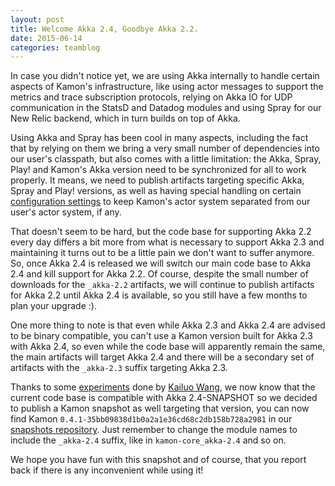 ```yaml
---
layout: post
title: Welcome Akka 2.4, Goodbye Akka 2.2.
date: 2015-06-14
categories: teamblog
---
```


In case you didn't notice yet, we are using Akka internally to handle certain aspects of Kamon's infrastructure, like
using actor messages to support the metrics and trace subscription protocols, relying on Akka IO for UDP communication
in the StatsD and Datadog modules and using Spray for our New Relic backend, which in turn builds on top of Akka.



Using Akka and Spray has been cool in many aspects, including the fact that by relying on them we bring a very small
number of dependencies into our user's classpath, but also comes with a little limitation: the Akka, Spray, Play! and
Kamon's Akka version need to be synchronized for all to work properly. It means, we need to publish artifacts targeting
specific Akka, Spray and Play! versions, as well as having special handling on certain [configuration settings] to keep
Kamon's actor system separated from our user's actor system, if any.

That doesn't seem to be hard, but the code base for supporting Akka 2.2 every day differs a bit more from what is
necessary to support Akka 2.3 and maintaining it turns out to be a little pain we don't want to suffer anymore. So, once
Akka 2.4 is released we will switch our main code base to Akka 2.4 and kill support for Akka 2.2. Of course, despite the
small number of downloads for the `_akka-2.2` artifacts, we will continue to publish artifacts for Akka 2.2 until Akka
2.4 is available, so you still have a few months to plan your upgrade :).

One more thing to note is that even while Akka 2.3 and Akka 2.4 are advised to be binary compatible, you can't use a
Kamon version built for Akka 2.3 with Akka 2.4, so even while the code base will apparently remain the same, the main
artifacts will target Akka 2.4 and there will be a secondary set of artifacts with the `_akka-2.3` suffix targeting Akka
2.3.

Thanks to some [experiments] done by [Kailuo Wang], we now know that the current code base is compatible with Akka
2.4-SNAPSHOT so we decided to publish a Kamon snapshot as well targeting that version, you can now find Kamon
`0.4.1-35bb09838d1b0a2a1e36cd68c2db158b728a2981` in our [snapshots repository]. Just remember to change the module names
to include the `_akka-2.4` suffix, like in `kamon-core_akka-2.4` and so on.

We hope you have fun with this snapshot and of course, that you report back if there is any inconvenient while using it!


[configuration settings]: /introduction/configuration/
[experiments]: https://github.com/kamon-io/Kamon/issues/215
[Kailuo Wang]: https://github.com/kailuowang
[snapshots repository]: http://snapshots.kamon.io/
